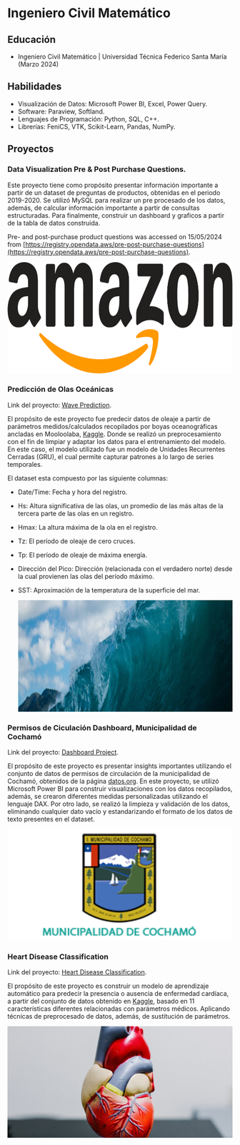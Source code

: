 # Ingeniero Civil Matemático

## Educación 

- <span style="font-size:1em;"> Ingeniero Civil Matemático | Universidad Técnica Federico Santa María (Marzo 2024) </span> 

## Habilidades

- Visualización de Datos: Microsoft Power BI, Excel, Power Query.
- Software: Paraview, Softland.
- Lenguajes de Programación: Python, SQL, C++.
- Librerías: FeniCS, VTK, Scikit-Learn, Pandas, NumPy.

## Proyectos

### Data Visualization Pre & Post Purchase Questions.

Este proyecto tiene como propósito presentar información importante a partir de un dataset de preguntas de productos, obtenidas en el periodo 2019-2020. Se utilizó MySQL para realizar un pre procesado de los datos, además, de calcular información importante a partir de consultas estructuradas. Para finalmente, construir un dashboard y graficos a partir de la tabla de datos construida.

Pre- and post-purchase product questions was accessed on 15/05/2024 from [https://registry.opendata.aws/pre-post-purchase-questions](https://registry.opendata.aws/pre-post-purchase-questions).


<img src="Images/Amazon_logo.jpg" alt="Amazon" width="700" height= "250"/>

### Predicción de Olas Oceánicas

Link del proyecto: [Wave Prediction](https://github.com/JavierValladaresCo/Waves_Prediction?tab=readme-ov-file).


El propósito de este proyecto fue predecir datos de oleaje a partir de parámetros medidos/calculados recopilados por boyas oceanográficas ancladas en Mooloolaba, [Kaggle](https://www.kaggle.com/datasets/jolasa/waves-measuring-buoys-data-mooloolaba). Donde se realizó un preprocesamiento con el fin de limpiar y adaptar los datos para el entrenamiento del modelo. En este caso, el modelo utilizado fue un modelo de Unidades Recurrentes Cerradas (GRU), el cual permite capturar patrones a lo largo de series temporales.

El dataset esta compuesto por las siguiente columnas:

- Date/Time: Fecha y hora del registro.
- Hs: Altura significativa de las olas, un promedio de las más altas de la tercera parte de las olas en un registro.
- Hmax: La altura máxima de la ola en el registro.
- Tz: El período de oleaje de cero cruces.
- Tp: El período de oleaje de máxima energía.
- Dirección del Pico: Dirección (relacionada con el verdadero norte) desde la cual provienen las olas del período máximo.
- SST: Aproximación de la temperatura de la superficie del mar.

  <img src="Images/dataset-cover.jpg" alt="Wave Prediction" width="700" height= "250"/>


### Permisos de Ciculación Dashboard, Municipalidad de Cochamó

Link del proyecto: [Dashboard Project](https://github.com/JavierValladaresCo/Cochamo_PowerBI).

El propósito de este proyecto es presentar insights importantes utilizando el conjunto de datos de permisos de circulación de la municipalidad de Cochamó, obtenidos de la página [datos.org](https://datos.gob.cl/). En este proyecto, se utilizó Microsoft Power BI para construir visualizaciones con los datos recopilados, además, se crearon diferentes medidas personalizadas utilizando el lenguaje DAX. Por otro lado, se realizó la limpieza y validación de los datos, eliminando cualquier dato vacío y estandarizando el formato de los datos de texto presentes en el dataset.


<img src="Images/escudocochamo-1.png" alt="Municipalidad Cochamo" width="700" height= "250"/>

### Heart Disease Classification

Link del proyecto: [Heart Disease Classification](https://github.com/JavierValladaresCo/Heart_Disease_Classification).

El propósito de este proyecto es construir un modelo de aprendizaje automático para predecir la presencia o ausencia de enfermedad cardíaca, a partir del conjunto de datos obtenido en [Kaggle](https://www.kaggle.com/datasets/mexwell/heart-disease-dataset/data), basado en 11 características diferentes relacionadas con parámetros médicos. Aplicando técnicas de preprocesado de datos, además, de sustitución de parámetros.

<img src="Images/Heart_Disease.jpg" alt="Heart Disease Classification" width="700" height= "250"/>


